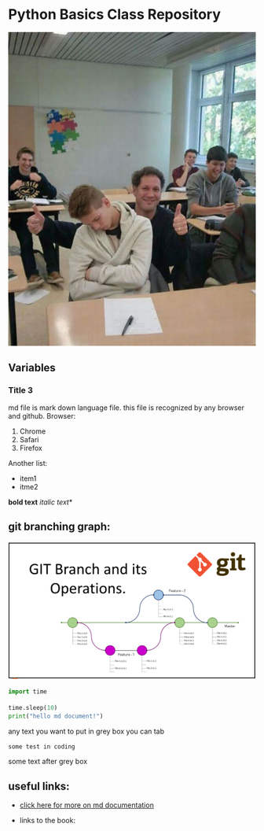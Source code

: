 # Python Basics Class Repository

![classpic](data/funny_class.jpg)

## Variables
### Title 3

md file is mark down language file. this file is recognized by any browser and github.
Browser:
1. Chrome
2. Safari
3. Firefox

Another list:
- item1
- itme2

**bold text**
*italic text**

## git branching graph:

![git branching](data/git_branching.png)


```python
import time

time.sleep(10)
print("hello md document!")
```

any text you want to put in grey box you can tab

    some test in coding

some text after grey box

## useful links:
- [click here for more on md documentation](https://docs.github.com/en/get-started/writing-on-github/getting-started-with-writing-and-formatting-on-github/basic-writing-and-formatting-syntax)

- links to the book: 
